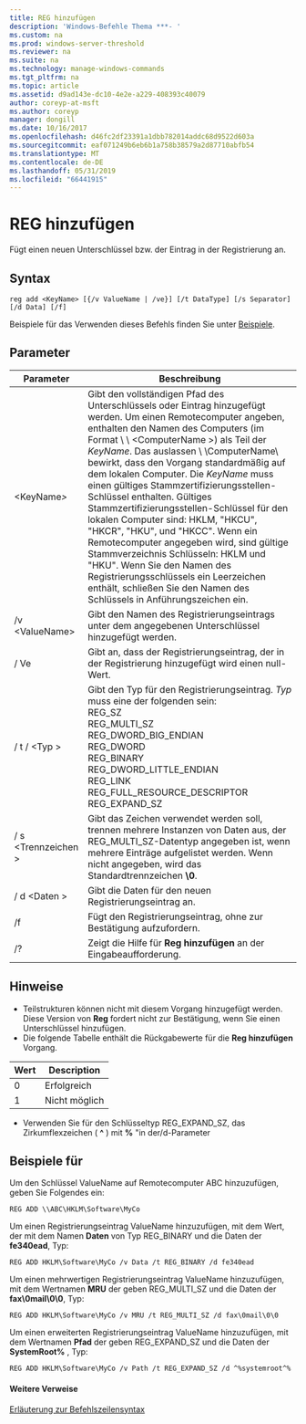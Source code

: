```yaml
---
title: REG hinzufügen
description: 'Windows-Befehle Thema ***- '
ms.custom: na
ms.prod: windows-server-threshold
ms.reviewer: na
ms.suite: na
ms.technology: manage-windows-commands
ms.tgt_pltfrm: na
ms.topic: article
ms.assetid: d9ad143e-dc10-4e2e-a229-408393c40079
author: coreyp-at-msft
ms.author: coreyp
manager: dongill
ms.date: 10/16/2017
ms.openlocfilehash: d46fc2df23391a1dbb782014addc68d9522d603a
ms.sourcegitcommit: eaf071249b6eb6b1a758b38579a2d87710abfb54
ms.translationtype: MT
ms.contentlocale: de-DE
ms.lasthandoff: 05/31/2019
ms.locfileid: "66441915"
---
```

# <a name="reg-add"></a>REG hinzufügen


Fügt einen neuen Unterschlüssel bzw. der Eintrag in der Registrierung an.

## <a name="syntax"></a>Syntax

```
reg add <KeyName> [{/v ValueName | /ve}] [/t DataType] [/s Separator] [/d Data] [/f]
```
Beispiele für das Verwenden dieses Befehls finden Sie unter [Beispiele](#BKMK_examples).

## <a name="parameters"></a>Parameter

|      Parameter      |                                                                                                                                                                                                                                                                   Beschreibung                                                                                                                                                                                                                                                                   |
|---------------------|-------------------------------------------------------------------------------------------------------------------------------------------------------------------------------------------------------------------------------------------------------------------------------------------------------------------------------------------------------------------------------------------------------------------------------------------------------------------------------------------------------------------------------------------------|
| \<KeyName<em>></em> | Gibt den vollständigen Pfad des Unterschlüssels oder Eintrag hinzugefügt werden. Um einen Remotecomputer angeben, enthalten den Namen des Computers (im Format \\ \\ \<ComputerName >\) als Teil der *KeyName*. Das auslassen \\ \\ComputerName\ bewirkt, dass den Vorgang standardmäßig auf dem lokalen Computer. Die *KeyName* muss einen gültiges Stammzertifizierungsstellen-Schlüssel enthalten. Gültiges Stammzertifizierungsstellen-Schlüssel für den lokalen Computer sind: HKLM, "HKCU", "HKCR", "HKU", und "HKCC". Wenn ein Remotecomputer angegeben wird, sind gültige Stammverzeichnis Schlüsseln: HKLM und "HKU". Wenn Sie den Namen des Registrierungsschlüssels ein Leerzeichen enthält, schließen Sie den Namen des Schlüssels in Anführungszeichen ein. |
|   /v \<ValueName>   |                                                                                                                                                                                                                                Gibt den Namen des Registrierungseintrags unter dem angegebenen Unterschlüssel hinzugefügt werden.                                                                                                                                                                                                                                 |
|         / Ve         |                                                                                                                                                                                                                                Gibt an, dass der Registrierungseintrag, der in der Registrierung hinzugefügt wird einen null-Wert.                                                                                                                                                                                                                                |
|     / t / \<Typ >      |                                                                                                                                          Gibt den Typ für den Registrierungseintrag. *Typ* muss eine der folgenden sein:</br>REG_SZ</br>REG_MULTI_SZ</br>REG_DWORD_BIG_ENDIAN</br>REG_DWORD</br>REG_BINARY</br>REG_DWORD_LITTLE_ENDIAN</br>REG_LINK</br>REG_FULL_RESOURCE_DESCRIPTOR</br>REG_EXPAND_SZ                                                                                                                                          |
|   / s \<Trennzeichen >   |                                                                                                                                                              Gibt das Zeichen verwendet werden soll, trennen mehrere Instanzen von Daten aus, der REG_MULTI_SZ-Datentyp angegeben ist, wenn mehrere Einträge aufgelistet werden. Wenn nicht angegeben, wird das Standardtrennzeichen **\0**.                                                                                                                                                              |
|     / d \<Daten >      |                                                                                                                                                                                                                                                 Gibt die Daten für den neuen Registrierungseintrag an.                                                                                                                                                                                                                                                  |
|         /f          |                                                                                                                                                                                                                                           Fügt den Registrierungseintrag, ohne zur Bestätigung aufzufordern.                                                                                                                                                                                                                                           |
|         /?          |                                                                                                                                                                                                                                              Zeigt die Hilfe für **Reg hinzufügen** an der Eingabeaufforderung.                                                                                                                                                                                                                                               |

## <a name="remarks"></a>Hinweise

-   Teilstrukturen können nicht mit diesem Vorgang hinzugefügt werden. Diese Version von **Reg** fordert nicht zur Bestätigung, wenn Sie einen Unterschlüssel hinzufügen.
-   Die folgende Tabelle enthält die Rückgabewerte für die **Reg hinzufügen** Vorgang.

| Wert | Description |
|-------|-------------|
|   0   |   Erfolgreich   |
|   1   |   Nicht möglich   |

-   Verwenden Sie für den Schlüsseltyp REG_EXPAND_SZ, das Zirkumflexzeichen ( **^** ) mit **%** "in der/d-Parameter

## <a name="BKMK_examples"></a>Beispiele für

Um den Schlüssel ValueName auf Remotecomputer ABC hinzuzufügen, geben Sie Folgendes ein:
```
REG ADD \\ABC\HKLM\Software\MyCo
```
Um einen Registrierungseintrag ValueName hinzuzufügen, mit dem Wert, der mit dem Namen **Daten** von Typ REG_BINARY und die Daten der **fe340ead**, Typ:
```
REG ADD HKLM\Software\MyCo /v Data /t REG_BINARY /d fe340ead
```
Um einen mehrwertigen Registrierungseintrag ValueName hinzuzufügen, mit dem Wertnamen **MRU** der geben REG_MULTI_SZ und die Daten der **fax\0mail\0\0**, Typ:
```
REG ADD HKLM\Software\MyCo /v MRU /t REG_MULTI_SZ /d fax\0mail\0\0
```
Um einen erweiterten Registrierungseintrag ValueName hinzuzufügen, mit dem Wertnamen **Pfad** der geben REG_EXPAND_SZ und die Daten der **SystemRoot%** , Typ:
```
REG ADD HKLM\Software\MyCo /v Path /t REG_EXPAND_SZ /d ^%systemroot^%
```

#### <a name="additional-references"></a>Weitere Verweise

[Erläuterung zur Befehlszeilensyntax](command-line-syntax-key.md)
